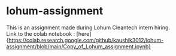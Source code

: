 # lohum-assignment
This is an assignment made during Lohum Cleantech intern hiring.
<br>
Link to the colab notebook : [here]{https://colab.research.google.com/github/kaushik3012/lohum-assignment/blob/main/Copy_of_Lohum_assignment.ipynb}
